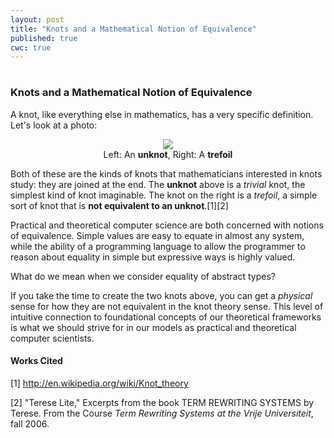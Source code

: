 ```yaml
---
layout: post
title: "Knots and a Mathematical Notion of Equivalence"
published: true
cwc: true
---
```

# 
# 
### Knots and a Mathematical Notion of Equivalence

A knot, like everything else in mathematics, has a very specific definition. Let's look at a photo:

<center>
<img src="http://michaelrbernste.in/images/cwc_knots1.jpg">
<div class="lead">Left: An <b>unknot</b>, Right: A <b>trefoil</b></div>
</center>

Both of these are the kinds of knots that mathematicians interested in knots study: they are joined at the end. The **unknot** above is a *trivial* knot, the simplest kind of knot imaginable. The knot on the right is a *trefoil*, a simple sort of knot that is **not equivalent to an unknot**.[1][2]

Practical and theoretical computer science are both concerned with notions of equivalence. Simple values are easy to equate in almost any system, while the ability of a programming language to allow the programmer to reason about equality in simple but expressive ways is highly valued.

What do we mean when we consider equality of abstract types?

If you take the time to create the two knots above, you can get a *physical* sense for how they are not equivalent in the knot theory sense. This level of intuitive connection to foundational concepts of our theoretical frameworks is what we should strive for in our models as practical and theoretical computer scientists.

#### Works Cited

[1] http://en.wikipedia.org/wiki/Knot_theory

[2] "Terese Lite," Excerpts from the book TERM REWRITING SYSTEMS by Terese. From the Course *Term Rewriting Systems at the Vrije Universiteit*, fall 2006.
